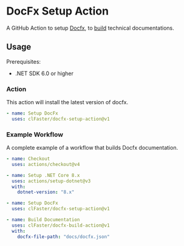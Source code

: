 # DocFx Setup Action
A GitHub Action to setup [Docfx](https://dotnet.github.io/docfx/), to [build](https://github.com/clFaster/docfx-build-action) technical documentations.

## Usage
Prerequisites:
- .NET SDK 6.0 or higher

### Action
This action will install the latest version of docfx. 
```yaml
- name: Setup DocFx
  uses: clFaster/docfx-setup-action@v1
```

### Example Workflow
A complete example of a workflow that builds Docfx documentation.
```yaml
- name: Checkout
  uses: actions/checkout@v4

- name: Setup .NET Core 8.x
  uses: actions/setup-dotnet@v3
  with:
    dotnet-version: "8.x"

- name: Setup DocFx
  uses: clFaster/docfx-setup-action@v1

- name: Build Documentation
  uses: clFaster/docfx-build-action@v1
  with:
    docfx-file-path: "docs/docfx.json"
```